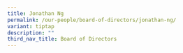 ```yaml
---
title: Jonathan Ng
permalink: /our-people/board-of-directors/jonathan-ng/
variant: tiptap
description: ""
third_nav_title: Board of Directors
---
```

